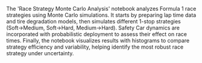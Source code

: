 The 'Race Strategy Monte Carlo Analysis' notebook analyzes Formula 1 race strategies using Monte Carlo simulations.
It starts by preparing lap time data and tire degradation models, then simulates different 1-stop strategies (Soft→Medium, Soft→Hard, Medium→Hard).
Safety Car dynamics are incorporated with probabilistic deployment to assess their effect on race times.
Finally, the notebook visualizes results with histograms to compare strategy efficiency and variability, helping identify the most robust race strategy under uncertainty.

